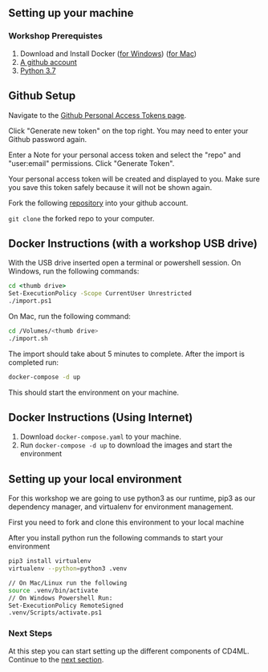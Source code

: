 ## Setting up your machine 

### Workshop Prerequistes
1. Download and Install Docker ([for Windows](https://hub.docker.com/editions/community/docker-ce-desktop-windows)) ([for Mac](https://hub.docker.com/editions/community/docker-ce-desktop-mac))
2. [A github account](https://www.github.com)
3. [Python 3.7](https://www.python.org/downloads/release/python-377/)

## Github Setup
Navigate to the [Github Personal Access Tokens page](https://github.com/settings/tokens).

Click "Generate new token" on the top right. You may need to enter your Github password again.

Enter a Note for your personal access token and select the "repo" and "user:email" permissions. Click "Generate Token".

Your personal access token will be created and displayed to you. Make sure you save this token safely because it will not be shown again.

Fork the following [repository](https://github.com/ericnagler/cd4ml-jenkins) into your github account. 

`git clone` the forked repo to your computer.


## Docker Instructions (with a workshop USB drive)
With the USB drive inserted open a terminal or powershell session.
On Windows, run the following commands:
```cmd
cd <thumb drive>
Set-ExecutionPolicy -Scope CurrentUser Unrestricted
./import.ps1
```

On Mac, run the following command:
```bash
cd /Volumes/<thumb drive>
./import.sh
```

The import should take about 5 minutes to complete. After the import is completed run:
```bash
docker-compose -d up
```
This should start the environment on your machine.

## Docker Instructions (Using Internet)
1. Download `docker-compose.yaml` to your machine.
2. Run `docker-compose -d up` to download the images and start the environment

## Setting up your local environment 
For this workshop we are going to use python3 as our runtime, pip3 as our dependency manager, and virtualenv for environment management.

First you need to fork and clone this environment to your local machine

After you install python run the following commands to start your environment
```bash
pip3 install virtualenv
virtualenv --python=python3 .venv

// On Mac/Linux run the following
source .venv/bin/activate
// On Windows Powershell Run:
Set-ExecutionPolicy RemoteSigned
.venv/Scripts/activate.ps1
```

### Next Steps

At this step you can start setting up the different components of CD4ML. Continue to the [next section](http:///github.com/ThoughtworksInc/CD4ML-Scenarios/blob/alternative/instructions/2-SetupJenkins.md).
